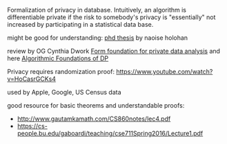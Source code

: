 Formalization of privacy in database. Intuitively, an algorithm is differentiable private if the risk to somebody's privacy is "essentially" not increased by participating in a statistical data base.

might be good for understanding: [phd thesis](https://www.scss.tcd.ie/Doug.Leith/pubs/Naoise_thesis.pdf) by naoise holohan

review by OG Cynthia Dwork [Form foundation for private data analysis](https://www.microsoft.com/en-us/research/wp-content/uploads/2011/01/dwork_cacm.pdf) and here [Algorithmic Foundations of DP](https://www.cis.upenn.edu/~aaroth/Papers/privacybook.pdf) 

Privacy requires randomization proof: https://www.youtube.com/watch?v=HoCasrGCKs4

used by Apple, Google, US Census data

good resource for basic theorems and understandable proofs: 
- http://www.gautamkamath.com/CS860notes/lec4.pdf
- https://cs-people.bu.edu/gaboardi/teaching/cse711Spring2016/Lecture1.pdf